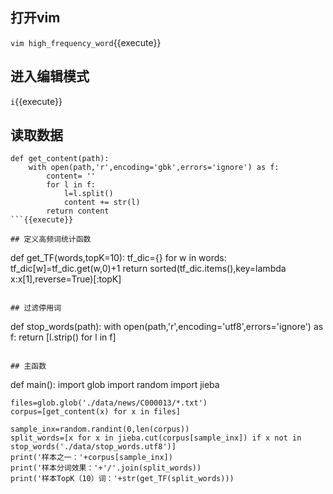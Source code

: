 ## 打开vim

`vim high_frequency_word`{{execute}}

## 进入编辑模式

`i`{{execute}}

## 读取数据
```
def get_content(path):
    with open(path,'r',encoding='gbk',errors='ignore') as f:
        content= ''
        for l in f:
            l=l.split()
            content += str(l)
        return content
```{{execute}}

## 定义高频词统计函数
```
def get_TF(words,topK=10):
    tf_dic={}
    for w in words:
        tf_dic[w]=tf_dic.get(w,0)+1
    return sorted(tf_dic.items(),key=lambda x:x[1],reverse=True)[:topK]
```{{execute}}

## 过滤停用词
```
def stop_words(path):
    with open(path,'r',encoding='utf8',errors='ignore') as f:
        return [l.strip() for l in f]
```{{execute}}

## 主函数
```
def main():
    import glob
    import random
    import jieba
    
    files=glob.glob('./data/news/C000013/*.txt')
    corpus=[get_content(x) for x in files]
    
    sample_inx=random.randint(0,len(corpus))
    split_words=[x for x in jieba.cut(corpus[sample_inx]) if x not in stop_words('./data/stop_words.utf8')]
    print('样本之一：'+corpus[sample_inx])
    print('样本分词效果：'+'/'.join(split_words))
    print('样本TopK（10）词：'+str(get_TF(split_words)))
```{{execute}}


